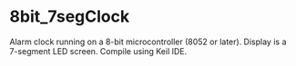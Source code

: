 # 8bit_7segClock
Alarm clock running on a 8-bit microcontroller (8052 or later). Display is a 7-segment LED screen.
Compile using Keil IDE.
